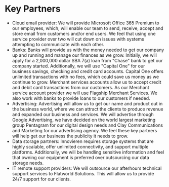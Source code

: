 # Key Partners
- Cloud email provider: We will provide Microsoft Office 365 Premium to our employees, which, will enable our team to send, receive, accept and store email from customers and/or end users. We feel that using one service provider over two will cut down on issues with systems attempting to communicate with each other. 
- Banks: Banks will provide us with the money needed to get our company up and running and manage our finances as we grow. Initially, we will apply for a 2,000,000 dollar SBA 7(a) loan from "Chase" bank to get our company started. Additionally, we will use "Capital One" for our business savings, checking and credit card accounts. Capital One offers unlimited transactions with no fees, which could save us money as we continue to grow. Merchant services accounts allow us to accept credit and debit card transactions from our customers. As our Merchant service account provider we will use Flagship Merchant Services. We also work with banks to provide loans to our customers if needed.
- Advertising: Advertising will allow us to get our name and product out in the business world, where we can attract the clients to produce revenue and expanded our business and services. We will advertise through Google Advertising, we have decided on the world largest marketing group Pentagram for our digital design needs and Clay Communications and Marketing for our advertising agency. We feel these key partners will help get our business the publicity it needs to grow. 
- Data storage partners: Innovieren requires storage systems that are highly scalable, offer unlimited connectivity, and support multiple platforms. Additionally, we will be handling sensitive information and feel that owning our equipment is preferred over outsourcing our data storage needs.  
- IT remote support providers: We will outsource our afterhours technical support services to Flatworld Solutions. This will allow us to provide 24/7 support for our clients. 

